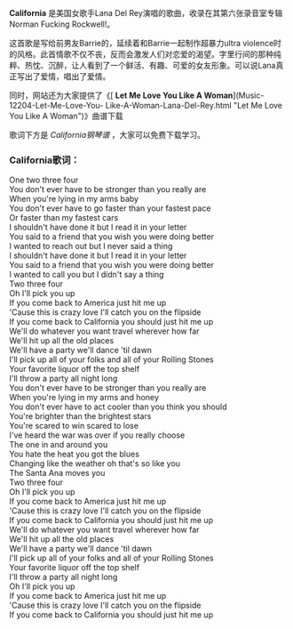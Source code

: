 

**California** 是美国女歌手Lana Del Rey演唱的歌曲，收录在其第六张录音室专辑Norman Fucking Rockwell!。

这首歌是写给前男友Barrie的，延续着和Barrie一起制作超暴力ultra
violence时的风格。此首情歌不仅不丧，反而会激发人们对恋爱的渴望。字里行间的那种纯粹、热忱、沉醉，让人看到了一个鲜活、有趣、可爱的女友形象。可以说Lana真正写出了爱情，唱出了爱情。

同时，网站还为大家提供了《[ **Let Me Love You Like A Woman**](Music-12204-Let-Me-Love-You-
Like-A-Woman-Lana-Del-Rey.html "Let Me Love You Like A Woman")》曲谱下载

歌词下方是 _California钢琴谱_ ，大家可以免费下载学习。

### California歌词：

One two three four  
You don't ever have to be stronger than you really are  
When you're lying in my arms baby  
You don't ever have to go faster than your fastest pace  
Or faster than my fastest cars  
I shouldn't have done it but I read it in your letter  
You said to a friend that you wish you were doing better  
I wanted to reach out but I never said a thing  
I shouldn't have done it but I read it in your letter  
You said to a friend that you wish you were doing better  
I wanted to call you but I didn't say a thing  
Two three four  
Oh I'll pick you up  
If you come back to America just hit me up  
'Cause this is crazy love I'll catch you on the flipside  
If you come back to California you should just hit me up  
We'll do whatever you want travel wherever how far  
We'll hit up all the old places  
We'll have a party we'll dance 'til dawn  
I'll pick up all of your folks and all of your Rolling Stones  
Your favorite liquor off the top shelf  
I'll throw a party all night long  
You don't ever have to be stronger than you really are  
When you're lying in my arms and honey  
You don't ever have to act cooler than you think you should  
You're brighter than the brightest stars  
You're scared to win scared to lose  
I've heard the war was over if you really choose  
The one in and around you  
You hate the heat you got the blues  
Changing like the weather oh that's so like you  
The Santa Ana moves you  
Two three four  
Oh I'll pick you up  
If you come back to America just hit me up  
'Cause this is crazy love I'll catch you on the flipside  
If you come back to California you should just hit me up  
We'll do whatever you want travel wherever how far  
We'll hit up all the old places  
We'll have a party we'll dance 'til dawn  
I'll pick up all of your folks and all of your Rolling Stones  
Your favorite liquor off the top shelf  
I'll throw a party all night long  
Oh I'll pick you up  
If you come back to America just hit me up  
'Cause this is crazy love I'll catch you on the flipside  
If you come back to California you should just hit me up

